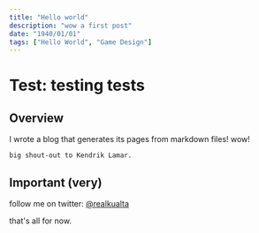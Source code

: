 ```yaml
---
title: "Hello world"
description: "wow a first post"
date: "1940/01/01"
tags: ["Hello World", "Game Design"]
---
```


# Test: testing tests 

## Overview

I wrote a blog that generates its pages from markdown files! wow!

    big shout-out to Kendrik Lamar.


## Important (very)

follow me on twitter: [@realkualta](https://twitter.com/realkualta)

that's all for now. 